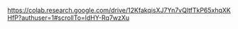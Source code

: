 https://colab.research.google.com/drive/12KfakqisXJ7Yn7vQltfTkP65xhqXKHfP?authuser=1#scrollTo=ldHY-Rq7wzXu
